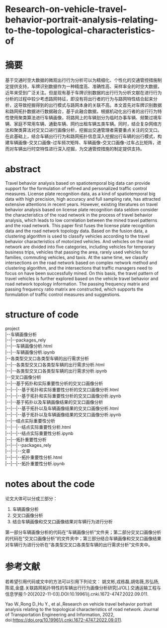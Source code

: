 # Research-on-vehicle-travel-behavior-portrait-analysis-relating-to-the-topological-characteristics-of

# 摘要
基于交通时空大数据的微观出行行为分析可以为精细化、个性化的交通管控措施制定提供支持，车牌识别数据作为一种精度高、准确性高、采样率全的时空大数据，近年来受到广泛关注。但是现有基于车牌识别数据的出行行为分析文献在进行行为分析的过程中较少考虑路网特征，即没有将出行者的行为与路网特性结合起来分析，这导致挖掘得到的出行模式与路网本身的关联不高。本文首先对车牌识别数据和路网拓扑数据进行数据融合，基于此融合数据，根据机动化出行者的出行行为特性使用聚类算法进行车辆画像，将路网上的车辆划分为临时办事车辆、频繁过境车辆、家庭不常用车辆、通勤车辆、网约出租车辆五类车辆。同时，结合复杂网络方法和聚类算法对交叉口进行画像分析，挖掘出交通管理者需要重点关注的交叉口。在此基础上，结合车辆出行行为和路网拓扑信息深入挖掘出行车辆的出行模式，构建车辆画像-交叉口画像-过车频次矩阵、车辆画像-交叉口画像-过车占比矩阵，进而对车辆出行时空特性进行深入挖掘，为交通管控措施的制定提供支持。

# abstract
Travel behavior analysis based on spatiotemporal big data can provide support for the formulation of refined and personalized traffic control measures. License plate recognition data, as a kind of spatiotemporal big data with high precision, high accuracy and full sampling rate, has attracted extensive attentions in recent years. However, existing literatures on travel behavior analysis based on license plate recognition data seldom consider the characteristics of the road network in the process of travel behavior analysis, which leads to low correlation between the mined travel patterns and the road network. This paper first fuses the license plate recognition data and the road network topology data. Based on the fusion data, a clustering algorithm is used to classify vehicles according to the travel behavior characteristics of motorized vehicles. And vehicles on the road network are divided into five categories, including vehicles for temporary business trips, vehicles that passing the area, rarely used vehicles for families, commuting vehicles, and taxis. At the same time, we classify intersections on the road network based on complex network method and clustering algorithm, and the intersections that traffic managers need to focus on have been successfully mined. On this basis, the travel pattern of travel vehicles is further explored based on the vehicle travel behavior and road network topology information. The passing frequency matrix and passing frequency ratio matrix are constructed, which supports the formulation of traffic control measures and suggestions.

# structure of code
project  
|--车辆画像分析  
|--|--packages_rely  
|--|--车辆画像分析.html  
|--|--车辆画像分析.ipynb  
|--各类型交叉口各类型车辆的出行需求分析  
|--|--各类型交叉口各类型车辆的出行需求分析.html  
|--|--各类型交叉口各类型车辆的出行需求分析.ipynb  
|--交叉口画像分析  
|--|--基于拓扑和实际重要性分析的交叉口画像分析  
|--|--|--基于拓扑和实际重要性分析的交叉口画像分析.html  
|--|--|--基于拓扑和实际重要性分析的交叉口画像分析.ipynb  
|--|--基于拓扑以及车辆画像结果的交叉口画像分析  
|--|--|--基于拓扑以及车辆画像结果的交叉口画像分析.html  
|--|--|--基于拓扑以及车辆画像结果的交叉口画像分析.ipynb  
|--|--结点实际重要性分析  
|--|--|--结点实际重要性分析.html  
|--|--|--结点实际重要性分析.ipynb  
|--|--拓扑重要性分析  
|--|--|--packages_rely  
|--|--|--文章  
|--|--|--拓扑重要性分析.html  
|--|--|--拓扑重要性分析.ipynb  
  
# notes about the code
论文大体可以分成三部分：
1. 车辆画像分析  
2. 交叉口画像分析   
3. 结合车辆画像和交叉口画像结果对车辆行为进行分析  
 
第一部分车辆画像分析的代码在“车辆画像分析”文件夹；第二部分交叉口画像分析的代码在“交叉口画像分析”的文件夹中；第三部分结合车辆画像和交叉口画像结果对车辆行为进行分析在“各类型交叉口各类型车辆的出行需求分析”文件夹中。  

# 参考文献
若希望引用代码或文中的方法可以引用下列论文：
姚文彬,戎栋磊,胡佑薇,苏弘扬,陈诺,金盛.关联路网拓扑特性的车辆出行行为画像分析研究[J/OL].交通运输工程与信息学报:1-20[2022-11-03].DOI:10.19961/j.cnki.1672-4747.2022.09.011.

Yao W.,Rong D.,Hu Y., et al.,Research on vehicle travel behavior portrait analysis relating to the topological characteristics of road network. Journal of Transportation Engineering and Information, 2022, doi:https://doi.org/10.19961/j.cnki.1672-4747.2022.09.011.

